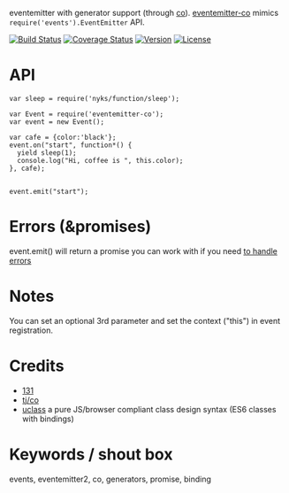 eventemitter with generator support (through [co](https://github.com/tj/co)). [eventemitter-co](https://github.com/131/eventemitter-co) mimics `require('events').EventEmitter` API.


[![Build Status](https://travis-ci.org/131/eventemitter-co.svg?branch=master)](https://travis-ci.org/131/eventemitter-co)
[![Coverage Status](https://coveralls.io/repos/github/131/eventemitter-co/badge.svg?branch=master)](https://coveralls.io/github/131/eventemitter-co?branch=master)
[![Version](https://img.shields.io/npm/v/eventemitter-co.svg)](https://www.npmjs.com/package/eventemitter-co)
[![License](https://img.shields.io/badge/license-MIT-blue.svg)](http://opensource.org/licenses/MIT)


# API
```
var sleep = require('nyks/function/sleep');

var Event = require('eventemitter-co');
var event = new Event();

var cafe = {color:'black'};
event.on("start", function*() {
  yield sleep(1);
  console.log("Hi, coffee is ", this.color);
}, cafe);


event.emit("start");
```

# Errors (&promises)
event.emit() will return a promise you can work with if you need [to handle errors](https://github.com/131/eventemitter-co/blob/master/test/errors.js)



# Notes
You can set an optional 3rd parameter and set the context ("this") in event registration.


# Credits
* [131](https://github.com/131)
* [tj/co](https://github.com/tj/co)
* [uclass](https://github.com/131/uclass) a pure JS/browser compliant class design syntax (ES6 classes with bindings)


# Keywords / shout box
events, eventemitter2, co, generators, promise, binding



